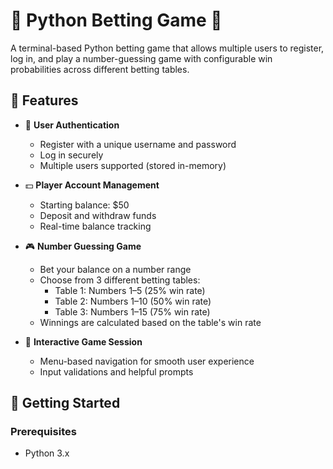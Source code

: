 # 🎰 Python Betting Game 🎲

A terminal-based Python betting game that allows multiple users to register, log in, and play a number-guessing game with configurable win probabilities across different betting tables.

## 📌 Features

- 🔐 **User Authentication**
  - Register with a unique username and password
  - Log in securely
  - Multiple users supported (stored in-memory)

- 💵 **Player Account Management**
  - Starting balance: $50
  - Deposit and withdraw funds
  - Real-time balance tracking

- 🎮 **Number Guessing Game**
  - Bet your balance on a number range
  - Choose from 3 different betting tables:
    - Table 1: Numbers 1–5 (25% win rate)
    - Table 2: Numbers 1–10 (50% win rate)
    - Table 3: Numbers 1–15 (75% win rate)
  - Winnings are calculated based on the table's win rate

- 🔁 **Interactive Game Session**
  - Menu-based navigation for smooth user experience
  - Input validations and helpful prompts

## 🚀 Getting Started

### Prerequisites
- Python 3.x
